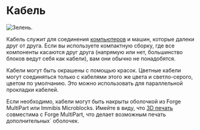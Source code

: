 # Кабель

![Зелень.](oredict:opencomputers:cable)

Кабель служит для соединения [компьютеров](../general/computer.md) и машин, которые далеки друг от друга. Если вы используете компактную сборку, где все компоненты касаются друг друга (напрямую или нет, большинство блоков ведут себя как кабели), вам они обычно не понадобятся.

Кабели могут быть окрашены с помощью красок. Цветные кабели могут соединяться только с кабелями этого же цвета и светло-серого, цветом по умолчанию. Это можно использовать для параллельной прокладки кабелей.

Если необходимо, кабели могут быть накрыты оболочкой из Forge MultiPart или Immibis Microblocks. Имейте в виду, что [3D печать](print.md) совместима с Forge MultiPart, что делает возможным печать дополнительных` оболочек.
